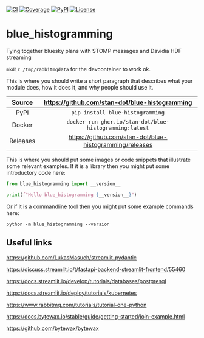 [![CI](https://github.com/stan-dot/blue-histogramming/actions/workflows/ci.yml/badge.svg)](https://github.com/stan-dot/blue-histogramming/actions/workflows/ci.yml)
[![Coverage](https://codecov.io/gh/stan-dot/blue-histogramming/branch/main/graph/badge.svg)](https://codecov.io/gh/stan-dot/blue-histogramming)
[![PyPI](https://img.shields.io/pypi/v/blue-histogramming.svg)](https://pypi.org/project/blue-histogramming)
[![License](https://img.shields.io/badge/License-Apache%202.0-blue.svg)](https://www.apache.org/licenses/LICENSE-2.0)

# blue_histogramming

Tying together bluesky plans with STOMP messages and Davidia HDF streaming

`mkdir /tmp/rabbitmqdata` for the devcontainer to work ok.

This is where you should write a short paragraph that describes what your module does,
how it does it, and why people should use it.

Source          | <https://github.com/stan-dot/blue-histogramming>
:---:           | :---:
PyPI            | `pip install blue-histogramming`
Docker          | `docker run ghcr.io/stan-dot/blue-histogramming:latest`
Releases        | <https://github.com/stan-dot/blue-histogramming/releases>

This is where you should put some images or code snippets that illustrate
some relevant examples. If it is a library then you might put some
introductory code here:

```python
from blue_histogramming import __version__

print(f"Hello blue_histogramming {__version__}")
```

Or if it is a commandline tool then you might put some example commands here:

```
python -m blue_histogramming --version
```


## Useful links

<https://github.com/LukasMasuch/streamlit-pydantic>

<https://discuss.streamlit.io/t/fastapi-backend-streamlit-frontend/55460>

<https://docs.streamlit.io/develop/tutorials/databases/postgresql>

<https://docs.streamlit.io/deploy/tutorials/kubernetes>

<https://www.rabbitmq.com/tutorials/tutorial-one-python>

<https://docs.bytewax.io/stable/guide/getting-started/join-example.html>

<https://github.com/bytewax/bytewax>
